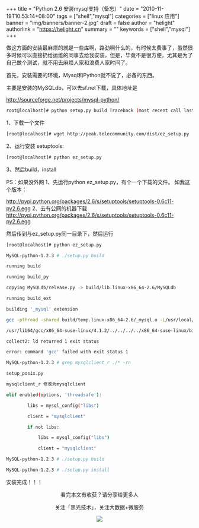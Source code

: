 +++
title = "Python 2.6 安装mysql支持（备忘）"
date = "2010-11-19T10:53:14+08:00"
tags = ["shell","mysql"]
categories = ["linux 应用"]
banner = "img/banners/banner-2.jpg"
draft = false
author = "helight"
authorlink = "https://helight.cn"
summary = ""
keywords = ["shell","mysql"]
+++

做这方面的安装最麻烦的就是一些库啊，路劲啊什么的，有时候太费事了，虽然很多时候可以直接扔给运维的同事去给我安装，但是，毕竟不是很方便，尤其是为了自己做个测试，就不用去麻烦人家和浪费人家时间了。
<!--more-->
首先，安装需要的环境，Mysql和Python就不说了，必备的东西。

主要是安装的MySQLdb，可以去sf.net下载，具体地址是

http://sourceforge.net/projects/mysql-python/

``` sh
root@localhost]# python setup.py build Traceback (most recent call last): File “setup.py”, line 5, in  from setuptools import setup, Extension ImportError: No module named setuptools
```
1、下载一个文件 
``` sh
[root@localhost]# wget http://peak.telecommunity.com/dist/ez_setup.py 
```
2、运行安装 setuptools: 
``` sh
[root@localhost]# python ez_setup.py 
```
3、然后build，install


PS：如果没外网 1、先运行python ez_setup.py，有个一个下载的文件。 如我这个版本：

http://pypi.python.org/packages/2.6/s/setuptools/setuptools-0.6c11-py2.6.egg 2、去有公网的机器下载 http://pypi.python.org/packages/2.6/s/setuptools/setuptools-0.6c11-py2.6.egg

然后传到与ez_setup.py同一目录下，然后运行 

``` sh
[root@localhost]# python ez_setup.py

MySQL-python-1.2.3 # ./setup.py build

running build

running build_py

copying MySQLdb/release.py -> build/lib.linux-x86_64-2.6/MySQLdb

running build_ext

building '_mysql' extension

gcc -pthread -shared build/temp.linux-x86_64-2.6/_mysql.o -L/usr/local/mysql/lib/mysql -lmysqlclient_r -lz -lpthread -lcrypt -lnsl -lm -lpthread -o build/lib.linux-x86_64-2.6/_mysql.so

/usr/lib64/gcc/x86_64-suse-linux/4.1.2/../../../../x86_64-suse-linux/bin/ld: cannot find -lmysqlclient_r

collect2: ld returned 1 exit status

error: command 'gcc' failed with exit status 1
```

``` sh
MySQL-python-1.2.3 # grep mysqlclient_r ./* -rn

setup_posix.py

mysqlclient_r 修改为mysqlclient

elif enabled(options, 'threadsafe'):

        libs = mysql_config("libs")

        client = "mysqlclient"

        if not libs:

            libs = mysql_config("libs")

            client = "mysqlclient"

MySQL-python-1.2.3 # ./setup.py build

MySQL-python-1.2.3 # ./setup.py install
```

安装完成！！！

<center>
看完本文有收获？请分享给更多人<br>

关注「黑光技术」，关注大数据+微服务<br>

![](/img/qrcode_helight_tech.jpg)
</center>
